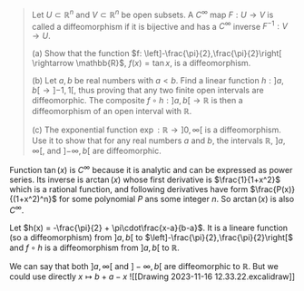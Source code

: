 > Let $U \subset \mathbb{R}^n$ and $V \subset \mathbb{R}^n$ be open subsets. A $C^\infty$ map $F: U \rightarrow V$ is called a diffeomorphism if it is bijective and has a $C^\infty$ inverse $F^{-1}: V \rightarrow U$.
>
> (a) Show that the function $f: \left]-\frac{\pi}{2},\frac{\pi}{2}\right[ \rightarrow \mathbb{R}$, $f(x) = \tan x$, is a diffeomorphism.
>
> (b) Let $a, b$ be real numbers with $a < b$. Find a linear function $h: \left]a, b\right[ \rightarrow \left]-1, 1\right[$, thus proving that any two finite open intervals are diffeomorphic. The composite $f\circ h: \left]a, b\right[ \rightarrow \mathbb{R}$ is then a diffeomorphism of an open interval with $\mathbb{R}$.
> 
> (c) The exponential function $\exp: \mathbb{R} \rightarrow \left]0, \infty\right[$ is a diffeomorphism. Use it to show that for any real numbers $a$ and $b$, the intervals $\mathbb{R}$, $\left]a, \infty\right[$, and $\left]-\infty, b\right[$ are diffeomorphic.

Function $\tan(x)$ is $C^\infty$ because it is analytic and can be expressed as power series. Its inverse is $\arctan(x)$ whose first derivative is $\frac{1}{1+x^2}$ which is a rational function, and following derivatives have form $\frac{P(x)}{(1+x^2)^n}$ for some polynomial $P$ ans some integer $n$. So $\arctan(x)$ is also $C^\infty$.

Let $h(x) = -\frac{\pi}{2} + \pi\cdot\frac{x-a}{b-a}$. It is a lineare function (so a diffeomorphism) from $]a, b[$ to $\left]-\frac{\pi}{2},\frac{\pi}{2}\right[$ and $f \circ h$ is a diffeomorphism from $]a, b[$ to $\mathbb R$.

We can say that both $]a, \infty[$ and $]-\infty, b[$ are diffeomorphic to $\mathbb R$. But we could use directly $x \mapsto b + a - x$
![[Drawing 2023-11-16 12.33.22.excalidraw]]